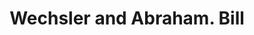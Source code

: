 ---
doi: 10.7916/D8863TGX
date_other: '1880'
date_other_textual: 1880-1889
form: printed ephemera
genre:
- Invoices
name:
- Wechsler and Abraham
object_in_context_url: https://biggert.cul.columbia.edu/items/view/ave_biggert_00872
subject_hierarchical_geographic:
- New York, New York, United States
subject_name:
- Wechsler and Abraham
title: Wechsler and Abraham. Bill
sort_title: Wechsler and Abraham. Bill
call_number: ave_biggert_00872
coordinates:
- 40.69277777777778,-73.99027777777778
pid: ave_biggert_00872
identifiers: ave_biggert_00872
permalink: /biggert/ave_biggert_00872/
layout: iiif-image-page
---